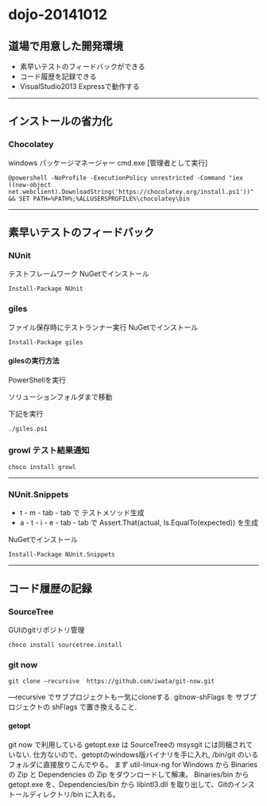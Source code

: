dojo-20141012
=============

## 道場で用意した開発環境

- 素早いテストのフィードバックができる
- コード履歴を記録できる
- VisualStudio2013 Expressで動作する

---

## インストールの省力化

### Chocolatey

windows パッケージマネージャー
cmd.exe [管理者として実行]

    @powershell -NoProfile -ExecutionPolicy unrestricted -Command "iex ((new-object   net.webclient).DownloadString('https://chocolatey.org/install.ps1'))" && SET PATH=%PATH%;%ALLUSERSPROFILE%\chocolatey\bin

---

## 素早いテストのフィードバック

### NUnit

テストフレームワーク
NuGetでインストール

    Install-Package NUnit

### giles

ファイル保存時にテストランナー実行
NuGetでインストール

    Install-Package giles

#### gilesの実行方法

PowerShellを実行

ソリューションフォルダまで移動

下記を実行

    ./giles.ps1

### growl テスト結果通知

    choco install growl

---


### NUnit.Snippets

- t - m - tab - tab で テストメソッド生成
- a - t - i - e - tab - tab で Assert.That(actual, Is.EqualTo(expected)) を生成

NuGetでインストール

    Install-Package NUnit.Snippets

---

## コード履歴の記録

### SourceTree

GUIのgitリポジトリ管理

    choco install sourcetree.install

### git now

    git clone —recursive  https://github.com/iwata/git-now.git

—recursive でサブプロジェクトも一気にcloneする.
gitnow-shFlags を サブプロジェクトの shFlags で置き換えること.

#### getopt

git now で利用している getopt.exe は SourceTreeの msysgit には同梱されていない.
仕方ないので、getoptのwindows版バイナリを手に入れ, /bin/git のいるフォルダに直接放りこんでやる。
まず util-linux-ng for Windows から Binaries の Zip と Dependencies の Zip をダウンロードして解凍。
Binaries/bin から getopt.exe を、Dependencies/bin から libintl3.dll を取り出して、Gitのインストールディレクトリ/bin に入れる。 
